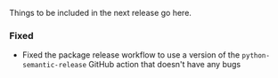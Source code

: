 Things to be included in the next release go here.

### Fixed

- Fixed the package release workflow to use a version of the `python-semantic-release` GitHub action that doesn't have any bugs

